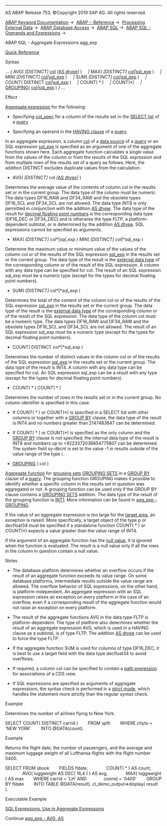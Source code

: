   

* * *

AS ABAP Release 753, ©Copyright 2019 SAP AG. All rights reserved.

[ABAP Keyword Documentation](javascript:call_link\('abenabap.htm'\)) →  [ABAP − Reference](javascript:call_link\('abenabap_reference.htm'\)) →  [Processing External Data](javascript:call_link\('abenabap_language_external_data.htm'\)) →  [ABAP Database Access](javascript:call_link\('abenabap_sql.htm'\)) →  [ABAP SQL](javascript:call_link\('abenopensql.htm'\)) →  [ABAP SQL - Operands and Expressions](javascript:call_link\('abenopen_sql_operands.htm'\)) → 

ABAP SQL - Aggregate Expressions agg\_exp

[Quick Reference](javascript:call_link\('abenaggregate_shortref.htm'\))

Syntax

... *{* AVG( *\[*DISTINCT*\]* [col](javascript:call_link\('abenopen_sql_columns.htm'\)) *\[*[AS dtype](javascript:call_link\('abapselect_avg_as.htm'\))*\]* )
    *|* MAX( *\[*DISTINCT*\]* [col](javascript:call_link\('abenopen_sql_columns.htm'\))*|*[sql\_exp](javascript:call_link\('abapsql_expr.htm'\)) )
    *|* MIN( *\[*DISTINCT*\]* [col](javascript:call_link\('abenopen_sql_columns.htm'\))*|*[sql\_exp](javascript:call_link\('abapsql_expr.htm'\)) )
    *|* SUM( *\[*DISTINCT*\]* [col](javascript:call_link\('abenopen_sql_columns.htm'\))*|*[sql\_exp](javascript:call_link\('abapsql_expr.htm'\)) )
    *|* COUNT( DISTINCT [col](javascript:call_link\('abenopen_sql_columns.htm'\))*|*[sql\_exp](javascript:call_link\('abapsql_expr.htm'\)) )
    *|* COUNT( \* )
    *|* COUNT(\*)
    *|* [GROUPING](javascript:call_link\('abengrouping_function.htm'\))( [col](javascript:call_link\('abenopen_sql_columns.htm'\))*|*[sql\_exp](javascript:call_link\('abapsql_expr.htm'\)) ) *}* ...

Effect

[Aggregate expression](javascript:call_link\('abenaggregate_expression_glosry.htm'\) "Glossary Entry") for the following:

-   Specifying [col\_spec](javascript:call_link\('abapselect_clause_col_spec.htm'\)) for a column of the results set in the [SELECT list](javascript:call_link\('abapselect_list.htm'\)) of a [query](javascript:call_link\('abenquery_glosry.htm'\) "Glossary Entry")
    
-   Specifying an operand in the [HAVING clause](javascript:call_link\('abaphaving_clause.htm'\)) of a [query](javascript:call_link\('abenquery_glosry.htm'\) "Glossary Entry").
    

In an aggregate expression, a column [col](javascript:call_link\('abenopen_sql_columns.htm'\)) of a [data source](javascript:call_link\('abapselect_data_source.htm'\)) of a [query](javascript:call_link\('abenquery_glosry.htm'\) "Glossary Entry") or an SQL expression [sql\_exp](javascript:call_link\('abapsql_expr.htm'\)) is specified as an argument of one of the aggregate functions shown here. Each aggregate function calculates a single value from the values of the column or from the results of the SQL expression and from multiple rows of the results set of a query as follows. Here, the addition DISTINCT excludes duplicate values from the calculation:

-   AVG( *\[*DISTINCT*\]* col *\[*[AS dtype](javascript:call_link\('abapselect_avg_as.htm'\))*\]* )
    

Determines the average value of the contents of column col in the results set or in the current group. The data type of the column must be numeric. The data types DF16\_RAW and DF34\_RAW and the obsolete types DF16\_SCL and DF34\_SCL are not allowed. The data type INT8 is only permitted in conjunction with the addition [AS dtype](javascript:call_link\('abapselect_avg_as.htm'\)). The data type of the result for [decimal floating point numbers](javascript:call_link\('abendecfloat_glosry.htm'\) "Glossary Entry") is the corresponding data type (DF16\_DEC or DF34\_DEC) and is otherwise the type FLTP, a platform-dependent subtotal, or is determined by the addition [AS dtype](javascript:call_link\('abapselect_avg_as.htm'\)). SQL expressions cannot be specified as arguments.

-   MAX( *\[*DISTINCT*\]* col*|*sql\_exp )
    MIN( *\[*DISTINCT*\]* col*|*sql\_exp )
    

Determine the maximum value or minimum value of the values of the column col or of the results of the SQL expression [sql\_exp](javascript:call_link\('abapsql_expr.htm'\)) in the results set or the current group. The data type of the result is the [external data type](javascript:call_link\('abenexternal_data_type_glosry.htm'\) "Glossary Entry") of the corresponding column or of the result of the SQL expression. A column with any data type can be specified for col. The result of an SQL expression sql\_exp must be a numeric type (except for the types for decimal floating point numbers).

-   SUM( *\[*DISTINCT*\]* col*|*sql\_exp )
    

Determines the total of the content of the column col or of the results of the SQL expression [sql\_exp](javascript:call_link\('abapsql_expr.htm'\)) in the results set or the current group. The data type of the result is the [external data type](javascript:call_link\('abenexternal_data_type_glosry.htm'\) "Glossary Entry") of the corresponding column or of the result of the SQL expression. The data type of the column col must be a numeric type. The data types DF16\_RAW and DF34\_RAW and the obsolete types DF16\_SCL and DF34\_SCL are not allowed. The result of an SQL expression sql\_exp must be a numeric type (except for the types for decimal floating point numbers).

-   COUNT( DISTINCT col*|*sql\_exp )
    

Determines the number of distinct values in the column col or of the results of the SQL expression [sql\_exp](javascript:call_link\('abapsql_expr.htm'\)) in the results set or the current group. The data type of the result is INT4. A column with any data type can be specified for col. An SQL expression sql\_exp can be a result with any type (except for the types for decimal floating point numbers).

-   COUNT( \* )
    COUNT( \* )
    

Determines the number of rows in the results set or in the current group. No column identifier is specified in this case.

-   If COUNT( \* ) or COUNT(\*) is specified in a SELECT list with other columns or together with a [GROUP BY](javascript:call_link\('abapgroupby_clause.htm'\)) clause, the data type of the result is INT4 and no numbers greater than 2147483647 can be determined.

-   If COUNT( \* ) or COUNT(\*) is specified as the only column and the [GROUP BY](javascript:call_link\('abapgroupby_clause.htm'\)) clause is not specified, the internal data type of the result is INT8 and numbers up to +9223372036854775807 can be determined. The system field sy-dbcnt is set to the value -1 in results outside of the value range of the type i.

-   [GROUPING](javascript:call_link\('abengrouping_function.htm'\)) ( col )
    

[Aggregate function](javascript:call_link\('abenaggregate_function_glosry.htm'\) "Glossary Entry") for [grouping sets](javascript:call_link\('abengrouping_set_glosry.htm'\) "Glossary Entry") [GROUPING SETS](javascript:call_link\('abapgrouping_sets_clause.htm'\)) in a [GROUP BY](javascript:call_link\('abapgroupby_clause.htm'\)) clause of a [query](javascript:call_link\('abenquery_glosry.htm'\) "Glossary Entry"). The grouping function GROUPING makes it possible to identify whether a specific column in the results set in question was aggregated or not. A grouping function can be used only if the GROUP BY clause contains a [GROUPING SETS](javascript:call_link\('abapgrouping_sets_clause.htm'\)) addition. The data type of the result of the grouping function is [INT1](javascript:call_link\('abenddic_builtin_types.htm'\)). More information can be found in [agg\_exp - GROUPING](javascript:call_link\('abengrouping_function.htm'\)).

If the value of an aggregate expression is too large for the [target area](javascript:call_link\('abapinto_clause.htm'\)), an exception is raised. More specifically, a target object of the type p or decfloat34 must be specified if a standalone function COUNT( \* ) or COUNT(\*) expects a value greater than the value range of INT4.

If the argument of an aggregate function has the [null value](javascript:call_link\('abennull_value_glosry.htm'\) "Glossary Entry"), it is ignored when the function is evaluated. The result is a null value only if all the rows in the column in question contain a null value.

Notes

-   The database platform determines whether an overflow occurs if the result of an aggregate function exceeds its value range. On some database platforms, intermediate results outside the value range are allowed. The overflow behavior of SQL expressions, on the other hand, is platform-independent. An aggregate expression with an SQL expression raises an exception on every platform in the case of an overflow, even if a corresponding result of the aggregate function would not raise an exception on every platform.
    
-   The result of the aggregate functions AVG in the data type FLTP is platform-dependent. The type of platform also determines whether the result of an aggregate expression AVG, which is used in a HAVING clause as a subtotal, is of type FLTP. The addition [AS dtype](javascript:call_link\('abapselect_avg_as.htm'\)) can be used to force the type FLTP.
    
-   If the aggregate function SUM is used for columns of type DF16\_DEC, it is best to use a target field with the data type decfloat34 to avoid overflows.
    
-   If required, a column col can be specified to contain a [path expression](javascript:call_link\('abenopen_sql_path.htm'\)) for associations of a CDS view.
    
-   If SQL expressions are specified as arguments of aggregate expressions, the syntax check is performed in a [strict mode](javascript:call_link\('abenopensql_strict_mode_740_sp08.htm'\)), which handles the statement more strictly than the regular syntax check.
    

Example

Determines the number of airlines flying to New York.

SELECT COUNT( DISTINCT carrid )
       FROM spfli
       WHERE cityto = 'NEW YORK'
       INTO @DATA(count).

Example

Returns the flight date, the number of passengers, and the average and maximum luggage weight of all Lufthansa flights with the flight number 0400.

SELECT FROM sbook
       FIELDS fldate,
              COUNT( \* ) AS count,
              AVG( luggweight AS DEC( 16,4 ) ) AS avg,
              MAX( luggweight ) AS max
       WHERE carrid = 'LH' AND
             connid = '0400'
       GROUP BY fldate
       INTO TABLE @DATA(result).
cl\_demo\_output=>display( result ).

Executable Example

[SQL Expressions, Use in Aggregate Expressions](javascript:call_link\('abensql_expr_in_aggregates_abexa.htm'\))

Continue
[agg\_exp - AVG, AS](javascript:call_link\('abapselect_avg_as.htm'\))